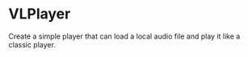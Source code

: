 # VLPlayer
Create a simple player that can load a local audio file and play it like a classic player.

